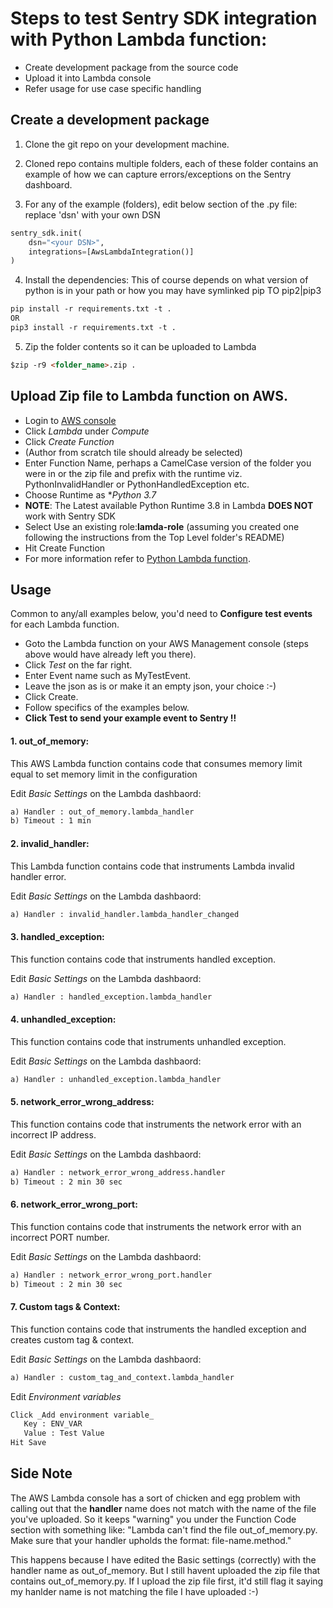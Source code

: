 # Steps to test Sentry SDK integration with Python Lambda function:

 - Create development package from the source code
 - Upload it into Lambda console
 - Refer usage for use case specific handling 

## Create a development package

1. Clone the git repo on your development machine.

2. Cloned repo contains multiple folders, each of these folder contains an example of how we can capture errors/exceptions on the Sentry dashboard.

3. For any of the example (folders), edit below section of the .py file: replace 'dsn' with your own DSN
```python
sentry_sdk.init(
    dsn="<your DSN>",
    integrations=[AwsLambdaIntegration()]
)
```
4. Install the dependencies: 
This of course depends on what version of python is in your path or how you may have symlinked pip TO pip2|pip3 
```html
pip install -r requirements.txt -t .
OR
pip3 install -r requirements.txt -t .
```

5. Zip the folder contents so it can be uploaded to Lambda 
```html
$zip -r9 <folder_name>.zip .
```

## Upload Zip file to Lambda function on AWS.

* Login to [AWS console](https://aws.amazon.com/)
* Click *Lambda* under *Compute*
* Click *Create Function*
* (Author from scratch tile should already be selected)
* Enter Function Name, perhaps a CamelCase version of the folder you were in or the zip file and prefix with the runtime viz. PythonInvalidHandler or PythonHandledException etc.
* Choose Runtime as **Python 3.7*
* __NOTE__: The Latest available Python Runtime 3.8 in Lambda __DOES NOT__ work with Sentry SDK
* Select Use an existing role:**lamda-role** (assuming you created one following the instructions from the Top Level folder's README)   
* Hit Create Function
 * For more information refer to [Python Lambda function](https://docs.aws.amazon.com/lambda/latest/dg/lambda-python.htm).


## Usage

Common to any/all examples below, you'd need to __Configure test events__ for each Lambda function. 
 * Goto the Lambda function on your AWS Management console (steps above would have already left you there).
 * Click *Test* on the far right.
 * Enter Event name such as MyTestEvent.
 * Leave the json as is or make it an empty json, your choice :-)
 * Click Create.
 * Follow specifics of the examples below.
 * __Click Test to send your example event to Sentry !!__

#### 1. out_of_memory:

This AWS Lambda function contains code that consumes memory limit equal to set memory limit in the configuration

Edit *Basic Settings* on the Lambda dashbaord:
```html
a) Handler : out_of_memory.lambda_handler
b) Timeout : 1 min
```

#### 2. invalid_handler:
This Lambda function contains code that instruments Lambda invalid handler error.

Edit *Basic Settings* on the Lambda dashbaord:
```html
a) Handler : invalid_handler.lambda_handler_changed
```

#### 3. handled_exception:
This function contains code that instruments handled exception.

Edit *Basic Settings* on the Lambda dashbaord:
```html
a) Handler : handled_exception.lambda_handler
```

#### 4. unhandled_exception:
This function contains code that instruments unhandled exception.

Edit *Basic Settings* on the Lambda dashbaord:
```html
a) Handler : unhandled_exception.lambda_handler
```

#### 5. network_error_wrong_address:
This function contains code that instruments the network error with an incorrect IP address.

Edit *Basic Settings* on the Lambda dashbaord:
```html
a) Handler : network_error_wrong_address.handler 
b) Timeout : 2 min 30 sec
```

#### 6. network_error_wrong_port:
This function contains code that instruments the network error with an incorrect PORT number.

Edit *Basic Settings* on the Lambda dashbaord:
```html
a) Handler : network_error_wrong_port.handler 
b) Timeout : 2 min 30 sec
```

#### 7. Custom tags & Context:
This function contains code that instruments the handled exception and creates custom tag & context.

Edit *Basic Settings* on the Lambda dashbaord:
```html
a) Handler : custom_tag_and_context.lambda_handler
```
Edit  *Environment variables* 
```html
Click _Add environment variable_
   Key : ENV_VAR
   Value : Test Value
Hit Save   
```

## Side Note
The AWS Lambda console has a sort of chicken and egg problem with calling out that the __handler__ name does not match with the name of the file you've uploaded. So it keeps "warning" you under the Function Code section with something like: "Lambda can't find the file out_of_memory.py. Make sure that your handler upholds the format: file-name.method." 

This happens because I have edited the Basic settings (correctly) with the handler name as out_of_memory. But I still havent uploaded the zip file that contains out_of_memory.py. 
If I upload the zip file first, it'd still flag it saying my hanlder name is not matching the file I have uploaded :-) 